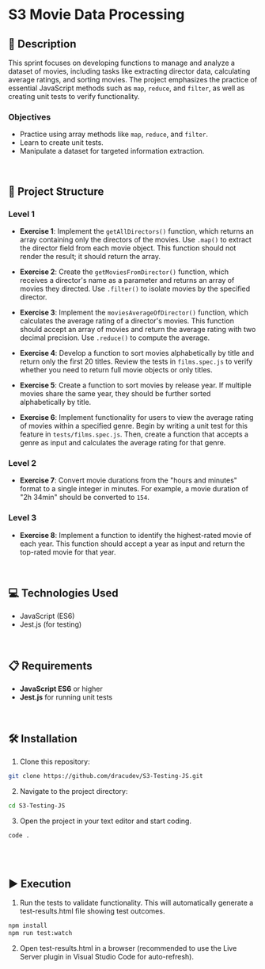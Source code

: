 # S3 Movie Data Processing

## 📄 Description

This sprint focuses on developing functions to manage and analyze a dataset of movies, including tasks like extracting director data, calculating average ratings, and sorting movies. The project emphasizes the practice of essential JavaScript methods such as `map`, `reduce`, and `filter`, as well as creating unit tests to verify functionality.

### Objectives

- Practice using array methods like `map`, `reduce`, and `filter`.
- Learn to create unit tests.
- Manipulate a dataset for targeted information extraction.

<br>

## 📐 Project Structure

### Level 1

- **Exercise 1**: Implement the `getAllDirectors()` function, which returns an array containing only the directors of the movies. Use `.map()` to extract the director field from each movie object. This function should not render the result; it should return the array.

- **Exercise 2**: Create the `getMoviesFromDirector()` function, which receives a director's name as a parameter and returns an array of movies they directed. Use `.filter()` to isolate movies by the specified director.

- **Exercise 3**: Implement the `moviesAverageOfDirector()` function, which calculates the average rating of a director's movies. This function should accept an array of movies and return the average rating with two decimal precision. Use `.reduce()` to compute the average.

- **Exercise 4**: Develop a function to sort movies alphabetically by title and return only the first 20 titles. Review the tests in `films.spec.js` to verify whether you need to return full movie objects or only titles.

- **Exercise 5**: Create a function to sort movies by release year. If multiple movies share the same year, they should be further sorted alphabetically by title.

- **Exercise 6**: Implement functionality for users to view the average rating of movies within a specified genre. Begin by writing a unit test for this feature in `tests/films.spec.js`. Then, create a function that accepts a genre as input and calculates the average rating for that genre.

### Level 2

- **Exercise 7**: Convert movie durations from the "hours and minutes" format to a single integer in minutes. For example, a movie duration of "2h 34min" should be converted to `154`.

### Level 3

- **Exercise 8**: Implement a function to identify the highest-rated movie of each year. This function should accept a year as input and return the top-rated movie for that year.

<br>

## 💻 Technologies Used

- JavaScript (ES6)
- Jest.js (for testing)

<br>

## 📋 Requirements

- **JavaScript ES6** or higher
- **Jest.js** for running unit tests

<br>

## 🛠️ Installation

1. Clone this repository: 
  ```bash
  git clone https://github.com/dracudev/S3-Testing-JS.git
  ```
2. Navigate to the project directory: 
  ```bash
  cd S3-Testing-JS
  ```
3. Open the project in your text editor and start coding.
  ```bash
  code .
  ```

<br>

<br>

## ▶️ Execution

1. Run the tests to validate functionality. This will automatically generate a test-results.html file showing test outcomes.
  ```bash
  npm install
  npm run test:watch
  ```

2. Open test-results.html in a browser (recommended to use the Live Server plugin in Visual Studio Code for auto-refresh).
